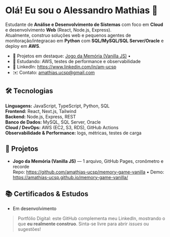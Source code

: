 # Olá! Eu sou o Alessandro Mathias 👋

Estudante de **Análise e Desenvolvimento de Sistemas** com foco em **Cloud** e desenvolvimento **Web** (React, Node.js, Express).  
Atualmente, construo soluções web e pequenos agentes de monitoração/integracao em **Python** com **SQL/MySQL/SQL Server/Oracle** e deploy em **AWS**.

- 🔭 Projetos em destaque: [Jogo da Memória (Vanilla JS)](https://github.com/<seu-usuario>/memory-game-vanilla) • <adicione outros>
- 🌱 Estudando: AWS, testes de performance e observabilidade
- 💼 LinkedIn: https://www.linkedin.com/in/am-ucsp
- ✉️ Contato: amathias.ucsp@gmail.com

## 🛠️ Tecnologias
**Linguagens:** JavaScript, TypeScript, Python, SQL  
**Frontend:** React, Next.js, Tailwind  
**Backend:** Node.js, Express, REST  
**Banco de Dados:** MySQL, SQL Server, Oracle  
**Cloud / DevOps:** AWS (EC2, S3, RDS), GitHub Actions  
**Observabilidade & Performance:** logs, métricas, testes de carga

## 📌 Projetos
- **Jogo da Memória (Vanilla JS)** — 1 arquivo, GitHub Pages, cronômetro e recorde  
  Repo: https://github.com/amathias-ucsp/memory-game-vanilla • Demo: https://amathias-ucsp.github.io/memory-game-vanilla/


## 📚 Certificados & Estudos
- Em desenvolvimento


> Portfólio Digital: este GitHub complementa meu LinkedIn, mostrando o que **eu realmente construo**. Sinta-se livre para abrir *issues* ou sugestões!

